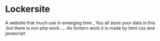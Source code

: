 # Lockersite
A website that much use in emerging time , You all store your data in this .but there is non php work .... As fontern work it is made by html css and javascript  
